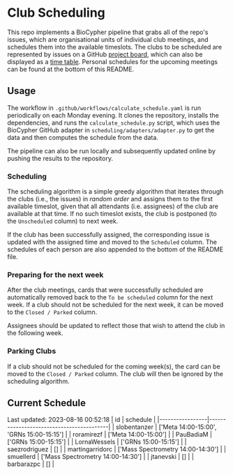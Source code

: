 # Club Scheduling

This repo implements a BioCypher pipeline that grabs all of the repo's issues,
which are organisational units of individual club meetings, and schedules them
into the available timeslots. The clubs to be scheduled are represented by
issues on a GitHub [project
board](https://github.com/orgs/saezlab/projects/18/views/1), which can also be
displayed as a [time
table](https://github.com/orgs/saezlab/projects/18/views/2). Personal schedules
for the upcoming meetings can be found at the bottom of this README.

## Usage

The workflow in `.github/workflows/calculate_schedule.yaml` is run periodically
on each Monday evening. It clones the repository, installs the dependencies, and
runs the `calculate_schedule.py` script, which uses the BioCypher GitHub adapter
in `scheduling/adapters/adapter.py` to get the data and then computes the
schedule from the data.

The pipeline can also be run locally and subsequently updated online by pushing
the results to the repository. 

### Scheduling

The scheduling algorithm is a simple greedy algorithm that iterates through the
clubs (i.e., the issues) in *random order* and assigns them to the first
available timeslot, given that all attendants (i.e. assignees) of the club are
available at that time. If no such timeslot exists, the club is postponed (to
the `Unscheduled` column) to next week. 

If the club has been successfully assigned, the corresponding issue is updated
with the assigned time and moved to the `Scheduled` column. The schedules of
each person are also appended to the bottom of the README file.

### Preparing for the next week

After the club meetings, cards that were successfully scheduled are
automatically removed back to the `To be scheduled` column for the next week.
If a club should not be scheduled for the next week, it can be moved to the
`Closed / Parked` column.

Assignees should be updated to reflect those that wish to attend the club in the
following week.

### Parking Clubs

If a club should not be scheduled for the coming week(s), the card can be moved
to the `Closed / Parked` column. The club will then be ignored by the scheduling
algorithm.

## Current Schedule
Last updated: 2023-08-16 00:52:18
| id              | schedule                                 |
|-----------------|------------------------------------------|
| slobentanzer    | ['Meta 14:00-15:00', 'GRNs 15:00-15:15'] |
| roramirezf      | ['Meta 14:00-15:00']                     |
| PauBadiaM       | ['GRNs 15:00-15:15']                     |
| LornaWessels    | ['GRNs 15:00-15:15']                     |
| saezrodriguez   | []                                       |
| martingarridorc | ['Mass Spectrometry 14:00-14:30']        |
| smuellerd       | ['Mass Spectrometry 14:00-14:30']        |
| jtanevski       | []                                       |
| barbarazpc      | []                                       |